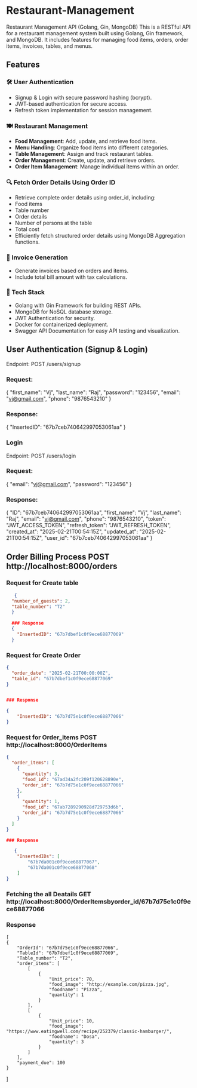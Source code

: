 # Restaurant-Management
Restaurant Management API (Golang, Gin, MongoDB)  This is a RESTful API for a restaurant management system built using Golang, Gin framework, and MongoDB. It includes features for managing food items, orders, order items, invoices, tables, and menus.

## Features

### 🛠  User Authentication
- Signup & Login with secure password hashing (bcrypt).
- JWT-based authentication for secure access.
- Refresh token implementation for session management.
### 🍽 Restaurant Management
- **Food Management**: Add, update, and retrieve food items.
- **Menu Handling**: Organize food items into different categories.
- **Table Management**: Assign and track restaurant tables.
- **Order Management**: Create, update, and retrieve orders.
- **Order Item Management**: Manage individual items within an order.

### 🔍 Fetch Order Details Using Order ID
- Retrieve complete order details using order_id, including:
- Food items
- Table number
- Order details
- Number of persons at the table
- Total cost 
- Efficiently fetch structured order details using MongoDB Aggregation functions.
  
### 🧾 Invoice Generation
- Generate invoices based on orders and items.
- Include total bill amount with tax calculations.
### 🚀 Tech Stack
- Golang with Gin Framework for building REST APIs.
- MongoDB for NoSQL database storage.
- JWT Authentication for security.
- Docker for containerized deployment.
- Swagger API Documentation for easy API testing and visualization.


## User Authentication (Signup & Login)
Endpoint: POST /users/signup
### Request:

{
  "first_name": "Vj",
  "last_name": "Raj",
  "password": "123456",
  "email": "vj@gmail.com",
  "phone": "9876543210"
}
### Response:


{
  "InsertedID": "67b7ceb740642997053061aa"
}

### Login
Endpoint: POST /users/login
### Request:

{
  "email": "vj@gmail.com",
  "password": "123456"
}
### Response:


{
  "ID": "67b7ceb740642997053061aa",
  "first_name": "Vj",
  "last_name": "Raj",
  "email": "vj@gmail.com",
  "phone": "9876543210",
  "token": "JWT_ACCESS_TOKEN",
  "refresh_token": "JWT_REFRESH_TOKEN",
  "created_at": "2025-02-21T00:54:15Z",
  "updated_at": "2025-02-21T00:54:15Z",
  "user_id": "67b7ceb740642997053061aa"
}

## Order Billing Process  POST http://localhost:8000/orders

  ### Request for Create table 
```json
   {
  "number_of_guests": 2,
  "table_number": "T2"
  }
  
  ### Response
  {
    "InsertedID": "67b7dbef1c0f9ece68877069"
  }
```

  ### Request for Create Order 

```json   
{
  "order_date": "2025-02-21T00:00:00Z",
  "table_id": "67b7dbef1c0f9ece68877069"
}


### Response 

{
    "InsertedID": "67b7d75e1c0f9ece68877066"
}
```
### Request for Order_items POST http://localhost:8000/OrderItems

```json
{
  "order_items": [
    {
      "quantity": 3,
      "food_id": "67ad34a2fc209f120628890e",
      "order_id": "67b7d75e1c0f9ece68877066"
    },
    {
      "quantity": 1,
      "food_id": "67ab7289290928d729753d6b",
      "order_id": "67b7d75e1c0f9ece68877066"
    }
  ]
}

### Response 

   {
    "InsertedIDs": [
        "67b7da001c0f9ece68877067",
        "67b7da001c0f9ece68877068"
    ]
}

```

 ### Fetching the all Deatails GET http://localhost:8000/OrderItemsbyorder_id/67b7d75e1c0f9ece68877066

 ### Response 

    [
    {
        "OrderId": "67b7d75e1c0f9ece68877066",
        "TableId": "67b7dbef1c0f9ece68877069",
        "Table_number": "T2",
        "order_items": [
            [
                {
                    "Unit_price": 70,
                    "food_image": "http://example.com/pizza.jpg",
                    "foodname": "Pizza",
                    "quantity": 1
                }
            ],
            [
                {
                    "Unit_price": 10,
                    "food_image": "https://www.eatingwell.com/recipe/252379/classic-hamburger/",
                    "foodname": "Dosa",
                    "quantity": 3
                }
            ]
        ],
        "payment_due": 100
    }
]





